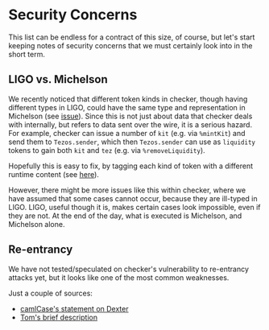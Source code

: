 # Security Concerns

This list can be endless for a contract of this size, of course, but let's
start keeping notes of security concerns that we must certainly look into in
the short term.

## LIGO vs. Michelson

We recently noticed that different token kinds in checker, though having
different types in LIGO, could have the same type and representation in
Michelson (see [issue](https://github.com/tzConnectBerlin/huxian/issues/34)).
Since this is not just about data that checker deals with internally, but
refers to data sent over the wire, it is a serious hazard. For example, checker
can issue a number of `kit` (e.g. via `%mintKit`) and send them to
`Tezos.sender`, which then `Tezos.sender` can use as `liquidity` tokens to gain
both `kit` and `tez` (e.g. via `%removeLiquidity`).

Hopefully this is easy to fix, by tagging each kind of token with a different
runtime content (see
[here](https://github.com/tzConnectBerlin/huxian/pull/41)).

However, there might be more issues like this within checker, where we have
assumed that some cases cannot occur, because they are ill-typed in LIGO. LIGO,
useful though it is, makes certain cases look impossible, even if they are not.
At the end of the day, what is executed is Michelson, and Michelson alone.

## Re-entrancy

We have not tested/speculated on checker's vulnerability to re-entrancy
attacks yet, but it looks like one of the most common weaknesses.

Just a couple of sources:
* [camlCase's statement on Dexter](https://camlcase.medium.com/statement-on-dexter-eaa7eecd2147)
* [Tom's brief description](https://tezos-dev.slack.com/archives/G01AAK05N86/p1614223324016000?thread_ts=1614220765.015800&cid=G01AAK05N86)
